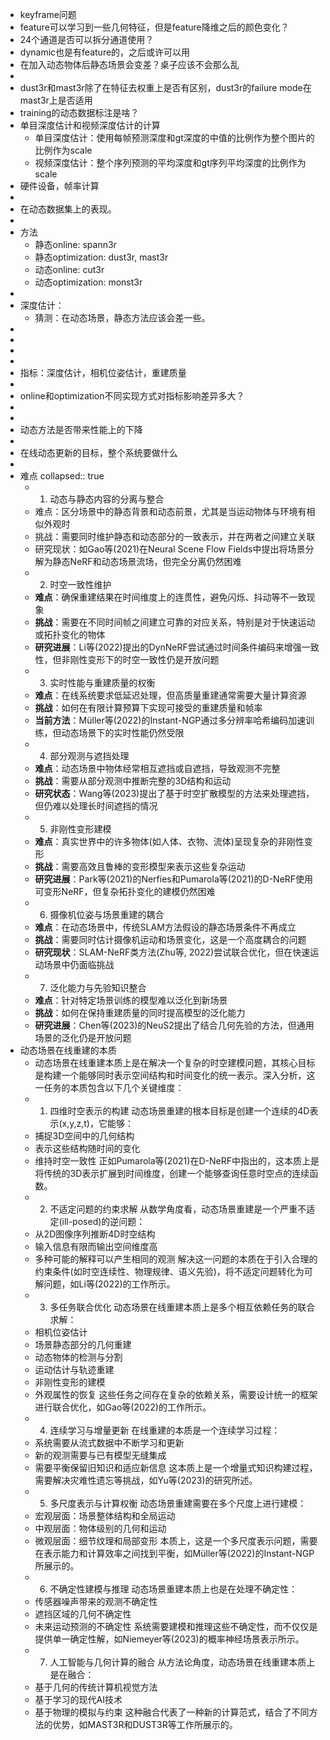 - keyframe问题
- feature可以学习到一些几何特征，但是feature降维之后的颜色变化？
- 24个通道是否可以拆分通道使用？
- dynamic也是有feature的，之后或许可以用
- 在加入动态物体后静态场景会变差？桌子应该不会那么乱
-
- dust3r和mast3r除了在特征去权重上是否有区别，dust3r的failure mode在mast3r上是否适用
- training的动态数据标注是啥？
- 单目深度估计和视频深度估计的计算
	- 单目深度估计：使用每帧预测深度和gt深度的中值的比例作为整个图片的比例作为scale
	- 视频深度估计：整个序列预测的平均深度和gt序列平均深度的比例作为scale
- 硬件设备，帧率计算
-
- 在动态数据集上的表现。
-
- 方法
	- 静态online: spann3r
	- 静态optimization: dust3r, mast3r
	- 动态online: cut3r
	- 动态optimization: monst3r
-
- 深度估计：
	- 猜测：在动态场景，静态方法应该会差一些。
-
-
-
-
- 指标：深度估计，相机位姿估计，重建质量
-
- online和optimization不同实现方式对指标影响差异多大？
-
-
- 动态方法是否带来性能上的下降
-
- 在线动态更新的目标，整个系统要做什么
-
- 难点
  collapsed:: true
	- 1. 动态与静态内容的分离与整合
	- 难点：区分场景中的静态背景和动态前景，尤其是当运动物体与环境有相似外观时
	- 挑战：需要同时维护静态和动态部分的一致表示，并在两者之间建立关联
	- 研究现状：如Gao等(2021)在Neural Scene Flow Fields中提出将场景分解为静态NeRF和动态场景流场，但完全分离仍然困难
	- 2. 时空一致性维护
	- **难点**：确保重建结果在时间维度上的连贯性，避免闪烁、抖动等不一致现象
	- **挑战**：需要在不同时间帧之间建立可靠的对应关系，特别是对于快速运动或拓扑变化的物体
	- **研究进展**：Li等(2022)提出的DynNeRF尝试通过时间条件编码来增强一致性，但非刚性变形下的时空一致性仍是开放问题
	- 3. 实时性能与重建质量的权衡
	- **难点**：在线系统要求低延迟处理，但高质量重建通常需要大量计算资源
	- **挑战**：如何在有限计算预算下实现可接受的重建质量和帧率
	- **当前方法**：Müller等(2022)的Instant-NGP通过多分辨率哈希编码加速训练，但动态场景下的实时性能仍然受限
	- 4. 部分观测与遮挡处理
	- **难点**：动态场景中物体经常相互遮挡或自遮挡，导致观测不完整
	- **挑战**：需要从部分观测中推断完整的3D结构和运动
	- **研究状态**：Wang等(2023)提出了基于时空扩散模型的方法来处理遮挡，但仍难以处理长时间遮挡的情况
	- 5. 非刚性变形建模
	- **难点**：真实世界中的许多物体(如人体、衣物、流体)呈现复杂的非刚性变形
	- **挑战**：需要高效且鲁棒的变形模型来表示这些复杂运动
	- **研究进展**：Park等(2021)的Nerfies和Pumarola等(2021)的D-NeRF使用可变形NeRF，但复杂拓扑变化的建模仍然困难
	- 6. 摄像机位姿与场景重建的耦合
	- **难点**：在动态场景中，传统SLAM方法假设的静态场景条件不再成立
	- **挑战**：需要同时估计摄像机运动和场景变化，这是一个高度耦合的问题
	- **研究现状**：SLAM-NeRF类方法(Zhu等, 2022)尝试联合优化，但在快速运动场景中仍面临挑战
	- 7. 泛化能力与先验知识整合
	- **难点**：针对特定场景训练的模型难以泛化到新场景
	- **挑战**：如何在保持重建质量的同时提高模型的泛化能力
	- **研究进展**：Chen等(2023)的NeuS2提出了结合几何先验的方法，但通用场景的泛化仍是开放问题
- 动态场景在线重建的本质
	- 动态场景在线重建本质上是在解决一个复杂的时空建模问题，其核心目标是构建一个能够同时表示空间结构和时间变化的统一表示。深入分析，这一任务的本质包含以下几个关键维度：
	- 1. 四维时空表示的构建
	  动态场景重建的根本目标是创建一个连续的4D表示(x,y,z,t)，它能够：
	- 捕捉3D空间中的几何结构
	- 表示这些结构随时间的变化
	- 维持时空一致性
	  正如Pumarola等(2021)在D-NeRF中指出的，这本质上是将传统的3D表示扩展到时间维度，创建一个能够查询任意时空点的连续函数。
	- 2. 不适定问题的约束求解
	  从数学角度看，动态场景重建是一个严重不适定(ill-posed)的逆问题：
	- 从2D图像序列推断4D时空结构
	- 输入信息有限而输出空间维度高
	- 多种可能的解释可以产生相同的观测
	  解决这一问题的本质在于引入合理的约束条件(如时空连续性、物理规律、语义先验)，将不适定问题转化为可解问题，如Li等(2022)的工作所示。
	- 3. 多任务联合优化
	  动态场景在线重建本质上是多个相互依赖任务的联合求解：
	- 相机位姿估计
	- 场景静态部分的几何重建
	- 动态物体的检测与分割
	- 运动估计与轨迹重建
	- 非刚性变形的建模
	- 外观属性的恢复
	  这些任务之间存在复杂的依赖关系，需要设计统一的框架进行联合优化，如Gao等(2022)的工作所示。
	- 4. 连续学习与增量更新
	  在线重建的本质是一个连续学习过程：
	- 系统需要从流式数据中不断学习和更新
	- 新的观测需要与已有模型无缝集成
	- 需要平衡保留旧知识和适应新信息
	  这本质上是一个增量式知识构建过程，需要解决灾难性遗忘等挑战，如Yu等(2023)的研究所述。
	- 5. 多尺度表示与计算权衡
	  动态场景重建需要在多个尺度上进行建模：
	- 宏观层面：场景整体结构和全局运动
	- 中观层面：物体级别的几何和运动
	- 微观层面：细节纹理和局部变形
	  本质上，这是一个多尺度表示问题，需要在表示能力和计算效率之间找到平衡，如Müller等(2022)的Instant-NGP所展示的。
	- 6. 不确定性建模与推理
	  动态场景重建本质上也是在处理不确定性：
	- 传感器噪声带来的观测不确定性
	- 遮挡区域的几何不确定性
	- 未来运动预测的不确定性
	  系统需要建模和推理这些不确定性，而不仅仅是提供单一确定性解，如Niemeyer等(2023)的概率神经场景表示所示。
	- 7. 人工智能与几何计算的融合
	  从方法论角度，动态场景在线重建本质上是在融合：
	- 基于几何的传统计算机视觉方法
	- 基于学习的现代AI技术
	- 基于物理的模拟与约束
	  这种融合代表了一种新的计算范式，结合了不同方法的优势，如MAST3R和DUST3R等工作所展示的。
